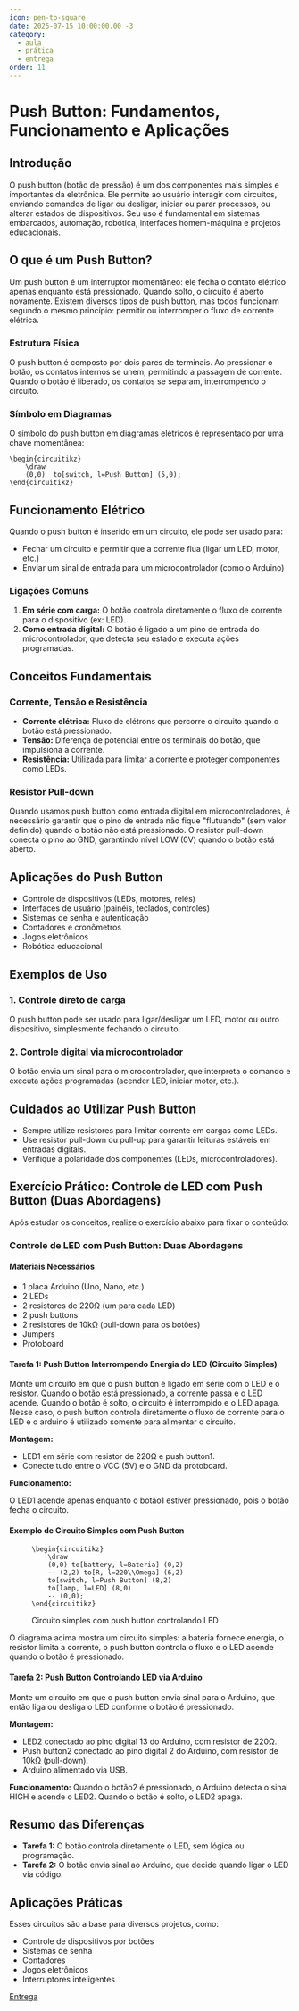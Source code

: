 ```yaml
---
icon: pen-to-square
date: 2025-07-15 10:00:00.00 -3
category:
  - aula
  - prática
  - entrega
order: 11
---
```


# Push Button: Fundamentos, Funcionamento e Aplicações

## Introdução

O push button (botão de pressão) é um dos componentes mais simples e importantes da eletrônica. Ele permite ao usuário interagir com circuitos, enviando comandos de ligar ou desligar, iniciar ou parar processos, ou alterar estados de dispositivos. Seu uso é fundamental em sistemas embarcados, automação, robótica, interfaces homem-máquina e projetos educacionais.

## O que é um Push Button?

Um push button é um interruptor momentâneo: ele fecha o contato elétrico apenas enquanto está pressionado. Quando solto, o circuito é aberto novamente. Existem diversos tipos de push button, mas todos funcionam segundo o mesmo princípio: permitir ou interromper o fluxo de corrente elétrica.

### Estrutura Física

O push button é composto por dois pares de terminais. Ao pressionar o botão, os contatos internos se unem, permitindo a passagem de corrente. Quando o botão é liberado, os contatos se separam, interrompendo o circuito.

### Símbolo em Diagramas

O símbolo do push button em diagramas elétricos é representado por uma chave momentânea:

```upmath
\begin{circuitikz}
    \draw
    (0,0)  to[switch, l=Push Button] (5,0);
\end{circuitikz}
```

## Funcionamento Elétrico

Quando o push button é inserido em um circuito, ele pode ser usado para:
- Fechar um circuito e permitir que a corrente flua (ligar um LED, motor, etc.)
- Enviar um sinal de entrada para um microcontrolador (como o Arduino)

### Ligações Comuns

1. **Em série com carga:** O botão controla diretamente o fluxo de corrente para o dispositivo (ex: LED).
2. **Como entrada digital:** O botão é ligado a um pino de entrada do microcontrolador, que detecta seu estado e executa ações programadas.

## Conceitos Fundamentais

### Corrente, Tensão e Resistência

- **Corrente elétrica:** Fluxo de elétrons que percorre o circuito quando o botão está pressionado.
- **Tensão:** Diferença de potencial entre os terminais do botão, que impulsiona a corrente.
- **Resistência:** Utilizada para limitar a corrente e proteger componentes como LEDs.

### Resistor Pull-down

Quando usamos push button como entrada digital em microcontroladores, é necessário garantir que o pino de entrada não fique "flutuando" (sem valor definido) quando o botão não está pressionado. O resistor pull-down conecta o pino ao GND, garantindo nível LOW (0V) quando o botão está aberto.

## Aplicações do Push Button

- Controle de dispositivos (LEDs, motores, relés)
- Interfaces de usuário (painéis, teclados, controles)
- Sistemas de senha e autenticação
- Contadores e cronômetros
- Jogos eletrônicos
- Robótica educacional

## Exemplos de Uso

### 1. Controle direto de carga
O push button pode ser usado para ligar/desligar um LED, motor ou outro dispositivo, simplesmente fechando o circuito.

### 2. Controle digital via microcontrolador
O botão envia um sinal para o microcontrolador, que interpreta o comando e executa ações programadas (acender LED, iniciar motor, etc.).

## Cuidados ao Utilizar Push Button

- Sempre utilize resistores para limitar corrente em cargas como LEDs.
- Use resistor pull-down ou pull-up para garantir leituras estáveis em entradas digitais.
- Verifique a polaridade dos componentes (LEDs, microcontroladores).

## Exercício Prático: Controle de LED com Push Button (Duas Abordagens)

Após estudar os conceitos, realize o exercício abaixo para fixar o conteúdo:

### Controle de LED com Push Button: Duas Abordagens

#### Materiais Necessários

- 1 placa Arduino (Uno, Nano, etc.)
- 2 LEDs
- 2 resistores de 220Ω (um para cada LED)
- 2 push buttons
- 2 resistores de 10kΩ (pull-down para os botões)
- Jumpers
- Protoboard

#### Tarefa 1: Push Button Interrompendo Energia do LED (Circuito Simples)

Monte um circuito em que o push button é ligado em série com o LED e o resistor. Quando o botão está pressionado, a corrente passa e o LED acende. Quando o botão é solto, o circuito é interrompido e o LED apaga. Nesse caso, o push button controla diretamente o fluxo de corrente para o LED e o arduino é utilizado somente para alimentar o circuito.

**Montagem:**

- LED1 em série com resistor de 220Ω e push button1.
- Conecte tudo entre o VCC (5V) e o GND da protoboard.

**Funcionamento:**

O LED1 acende apenas enquanto o botão1 estiver pressionado, pois o botão fecha o circuito.
#### Exemplo de Circuito Simples com Push Button

<figure>

```upmath
\begin{circuitikz}
    \draw
    (0,0) to[battery, l=Bateria] (0,2)
    -- (2,2) to[R, l=220\\Omega] (6,2)
    to[switch, l=Push Button] (8,2)
    to[lamp, l=LED] (8,0)
    -- (0,0);
\end{circuitikz}
```

<figcaption>Circuito simples com push button controlando LED</figcaption>
</figure>


O diagrama acima mostra um circuito simples: a bateria fornece energia, o resistor limita a corrente, o push button controla o fluxo e o LED acende quando o botão é pressionado.


#### Tarefa 2: Push Button Controlando LED via Arduino

Monte um circuito em que o push button envia sinal para o Arduino, que então liga ou desliga o LED conforme o botão é pressionado.

**Montagem:**
- LED2 conectado ao pino digital 13 do Arduino, com resistor de 220Ω.
- Push button2 conectado ao pino digital 2 do Arduino, com resistor de 10kΩ (pull-down).
- Arduino alimentado via USB.

**Funcionamento:**
Quando o botão2 é pressionado, o Arduino detecta o sinal HIGH e acende o LED2. Quando o botão é solto, o LED2 apaga.




## Resumo das Diferenças

- **Tarefa 1:** O botão controla diretamente o LED, sem lógica ou programação.
- **Tarefa 2:** O botão envia sinal ao Arduino, que decide quando ligar o LED via código.


## Aplicações Práticas

Esses circuitos são a base para diversos projetos, como:
- Controle de dispositivos por botões
- Sistemas de senha
- Contadores
- Jogos eletrônicos
- Interruptores inteligentes

[Entrega](https://www.tinkercad.com/classrooms/d571uL5CipS/activities/czQUarsvvdD)
